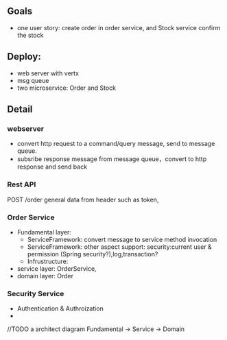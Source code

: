 ## Goals
* one user story: create order in order service, and Stock service confirm the stock

## Deploy: 
* web server with vertx
* msg queue
* two microservice: Order and Stock

## Detail
### webserver
* convert http request to a command/query message, send to message queue.
* subsribe response message from message queue，convert to http response and send back 

### Rest API
POST /order
general data from header such as token,

### Order Service
* Fundamental layer: 
  * ServiceFramework: convert message to service method invocation
  * ServiceFramework: other aspect support: security:current user & permission (Spring security?),log,transaction?
  * Infrustructure: 
* service layer: OrderService, 
* domain layer: Order

### Security Service
* Authentication & Authroization
* 

//TODO a architect diagram
Fundamental -> Service -> Domain 

